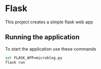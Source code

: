 # Flask

This project creates a simple flask web app

## Running the application

To start the application use these commands

```bash
set FLASK_APP=microblog.py
flask run
```
